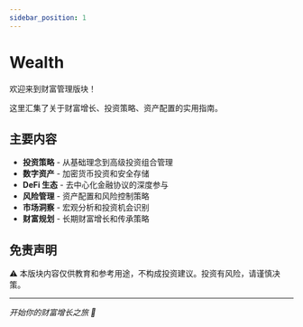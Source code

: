 ```yaml
---
sidebar_position: 1
---
```


# Wealth

欢迎来到财富管理版块！

这里汇集了关于财富增长、投资策略、资产配置的实用指南。

## 主要内容

- **投资策略** - 从基础理念到高级投资组合管理
- **数字资产** - 加密货币投资和安全存储
- **DeFi 生态** - 去中心化金融协议的深度参与
- **风险管理** - 资产配置和风险控制策略
- **市场洞察** - 宏观分析和投资机会识别
- **财富规划** - 长期财富增长和传承策略

## 免责声明

⚠️ 本版块内容仅供教育和参考用途，不构成投资建议。投资有风险，请谨慎决策。

---

*开始你的财富增长之旅 💎*